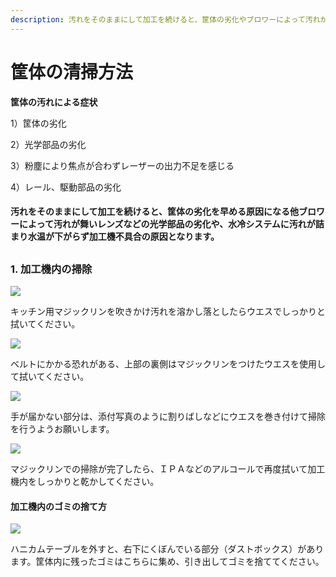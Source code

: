 ```yaml
---
description: 汚れをそのままにして加工を続けると、筐体の劣化やブロワーによって汚れが舞いレンズなどの光学部品の劣化や、水冷システムの不具合につながります。
---
```


# 筐体の清掃方法

**筐体の汚れによる症状**

1）筐体の劣化

2）光学部品の劣化

3）粉塵により焦点が合わずレーザーの出力不足を感じる

4）レール、駆動部品の劣化

#### 汚れをそのままにして加工を続けると、筐体の劣化を早める原因になる他ブロワーによって汚れが舞いレンズなどの光学部品の劣化や、水冷システムに汚れが詰まり水温が下がらず加工機不具合の原因となります。

##

### 1. 加工機内の掃除

![](/assets/IMG\_0838.JPG)

キッチン用マジックリンを吹きかけ汚れを溶かし落としたらウエスでしっかりと拭いてください。

![](/assets/IMG\_0854.JPG)

ベルトにかかる恐れがある、上部の裏側はマジックリンをつけたウエスを使用して拭いてください。

![](/assets/IMG\_0883.JPG)

手が届かない部分は、添付写真のように割りばしなどにウエスを巻き付けて掃除を行うようお願いします。

![](/assets/IMG\_0825.JPG)

マジックリンでの掃除が完了したら、ＩＰＡなどのアルコールで再度拭いて加工機内をしっかりと乾かしてください。



#### 加工機内のゴミの捨て方

![](/assets/027\_ダストボックス.jpg)

ハニカムテーブルを外すと、右下にくぼんでいる部分（ダストボックス）があります。筐体内に残ったゴミはこちらに集め、引き出してゴミを捨ててください。
